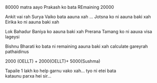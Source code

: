 80000 matra aayo Prakash ko bata
REmaining 20000

Ankit vai rah Surya Vaiko bata aauna xah …
Jotsna ko ni aauna baki xah 
Eirika ko ni aauna baki xah

Lok Bahadur Baniya ko aauna baki xah 
Prerana Tamang ko ni aauxa visa lageysi

Bishnu Bharati ko bata ni remaining aauna baki xah  calculate gareyrah pathaidinus 


2000 (OELLT) + 2000(OELLT)+ 5000(Sushma)

Tapaile 1 lakh ko help garnu vako xah… tyo ni etei bata kataunu parxa hei sir…

